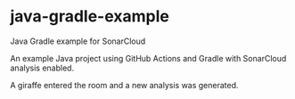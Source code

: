 # java-gradle-example
Java Gradle example for SonarCloud

An example Java project using GitHub Actions and Gradle with SonarCloud analysis enabled.

A giraffe entered the room and a new analysis was generated.
